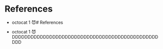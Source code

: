 # References

* octocat 1 😈# References

* octocat 1 😈 DDDDDDDDDDDDDDDDDDDDDDDDDDDDDDDDDDDDDDDDDDDDDDDDDD
